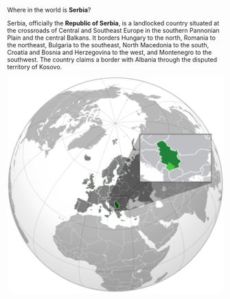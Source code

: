 Where in the world is **Serbia**?
<!--question-->
Serbia, officially the **Republic of Serbia**, is a landlocked country situated at the crossroads of Central and Southeast Europe in the southern Pannonian Plain and the central Balkans. It borders Hungary to the north, Romania to the northeast, Bulgaria to the southeast, North Macedonia to the south, Croatia and Bosnia and Herzegovina to the west, and Montenegro to the southwest. The country claims a border with Albania through the disputed territory of Kosovo.

![Map of Serbia](images/Serbia_(orthographic_projection).svg)